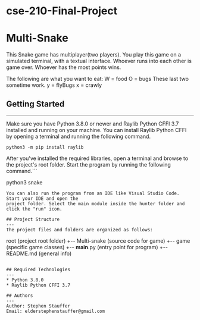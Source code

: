 # cse-210-Final-Project
# Multi-Snake
This Snake game has multiplayer(two players). You play this game on a simulated terminal, with a textual interface.
Whoever runs into each other is game over. Whoever has the most points wins. 

The following are what you want to eat:
W = food
O = bugs
These last two sometime work.
y = flyBugs
x = crawly

## Getting Started
---
Make sure you have Python 3.8.0 or newer and Raylib Python CFFI 3.7 installed and running on your machine. You can install Raylib Python CFFI by opening a terminal and running the following command.
```
python3 -m pip install raylib
```
After you've installed the required libraries, open a terminal and browse to the project's root folder. Start the program by running the following command.```

python3 snake 
```
You can also run the program from an IDE like Visual Studio Code. Start your IDE and open the 
project folder. Select the main module inside the hunter folder and click the "run" icon.

## Project Structure
---
The project files and folders are organized as follows:
```
root                    (project root folder)
+-- Multi-snake               (source code for game)
  +-- game              (specific game classes)
  +-- __main__.py       (entry point for program)
+-- README.md           (general info)
```

## Required Technologies
---
* Python 3.8.0
* Raylib Python CFFI 3.7

## Authors
---
Author: Stephen Stauffer
Email: elderstephenstauffer@gmail.com
